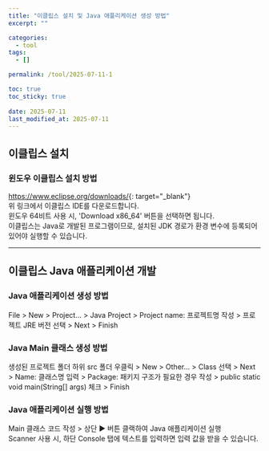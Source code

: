 ```yaml
---
title: "이클립스 설치 및 Java 애플리케이션 생성 방법"
excerpt: ""

categories:
  - tool
tags:
  - []

permalink: /tool/2025-07-11-1

toc: true
toc_sticky: true
 
date: 2025-07-11
last_modified_at: 2025-07-11
---
```


## 이클립스 설치

### 윈도우 이클립스 설치 방법
<https://www.eclipse.org/downloads/>{: target="_blank"}  
위 링크에서 이클립스 IDE를 다운로드합니다.  
윈도우 64비트 사용 시, 'Download x86_64' 버튼을 선택하면 됩니다.  
이클립스는 Java로 개발된 프로그램이므로, 설치된 JDK 경로가 환경 변수에 등록되어 있어야 실행할 수 있습니다.

---

## 이클립스 Java 애플리케이션 개발

### Java 애플리케이션 생성 방법
File > New > Project... > Java Project > Project name: 프로젝트명 작성 > 프로젝트 JRE 버전 선택 > Next > Finish

### Java Main 클래스 생성 방법
생성된 프로젝트 폴더 하위 src 폴더 우클릭 > New > Other... > Class 선택 > Next > Name: 클래스명 입력 > Package: 패키지 구조가 필요한 경우 작성 > public static void main(String[] args) 체크 > Finish

### Java 애플리케이션 실행 방법
Main 클래스 코드 작성 > 상단 ▶ 버튼 클랙하여 Java 애플리케이션 실행  
Scanner 사용 시, 하단 Console 탭에 텍스트를 입력하면 입력 값을 받을 수 있습니다.
